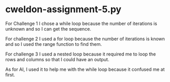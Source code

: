 # cweldon-assignment-5.py

For Challenge 1 I chose a while loop because the number of iterations is unknown and so I can get the sequence.

For challenge 2 I used a for loop because the number of iterations is known and so I used the range function to find them.

For challenge 3 I used a nested loop because it required me to loop the rows and columns so that I could have an output.

As for AI, I used it to help me with the while loop because it confused me at first.

